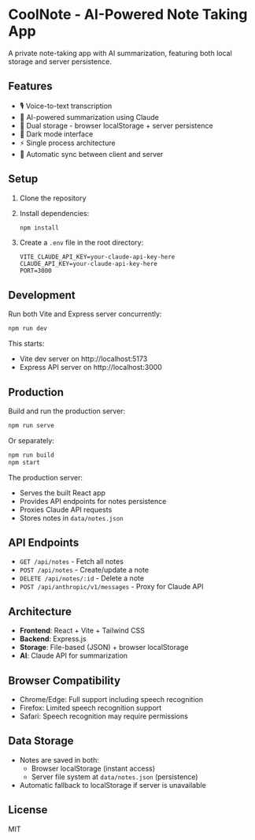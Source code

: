 # CoolNote - AI-Powered Note Taking App

A private note-taking app with AI summarization, featuring both local storage and server persistence.

## Features

- 🎙️ Voice-to-text transcription
- 🤖 AI-powered summarization using Claude
- 💾 Dual storage - browser localStorage + server persistence
- 🌙 Dark mode interface
- ⚡ Single process architecture
- 🔄 Automatic sync between client and server

## Setup

1. Clone the repository
2. Install dependencies:
   ```bash
   npm install
   ```

3. Create a `.env` file in the root directory:
   ```
   VITE_CLAUDE_API_KEY=your-claude-api-key-here
   CLAUDE_API_KEY=your-claude-api-key-here
   PORT=3000
   ```

## Development

Run both Vite and Express server concurrently:
```bash
npm run dev
```

This starts:
- Vite dev server on http://localhost:5173
- Express API server on http://localhost:3000

## Production

Build and run the production server:
```bash
npm run serve
```

Or separately:
```bash
npm run build
npm start
```

The production server:
- Serves the built React app
- Provides API endpoints for notes persistence
- Proxies Claude API requests
- Stores notes in `data/notes.json`

## API Endpoints

- `GET /api/notes` - Fetch all notes
- `POST /api/notes` - Create/update a note
- `DELETE /api/notes/:id` - Delete a note
- `POST /api/anthropic/v1/messages` - Proxy for Claude API

## Architecture

- **Frontend**: React + Vite + Tailwind CSS
- **Backend**: Express.js
- **Storage**: File-based (JSON) + browser localStorage
- **AI**: Claude API for summarization

## Browser Compatibility

- Chrome/Edge: Full support including speech recognition
- Firefox: Limited speech recognition support
- Safari: Speech recognition may require permissions

## Data Storage

- Notes are saved in both:
  - Browser localStorage (instant access)
  - Server file system at `data/notes.json` (persistence)
- Automatic fallback to localStorage if server is unavailable

## License

MIT
